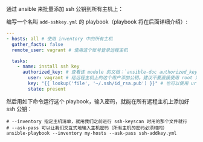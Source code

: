 通过 ansible 来批量添加 ssh 公钥到所有主机上：

编写一个名叫 `add-sshkey.yml` 的 playbook（playbook 将在后面详细介绍）:

```yaml
---
- hosts: all # 使用 inventory 中的所有主机
  gather_facts: false
  remote_user: vagrant # 使用这个账号登录远程主机

  tasks:
    - name: install ssh key
      authorized_key: # 查看该 module 的文档：`ansible-doc authorized_key`
        user: vagrant # 给远程主机上的这个用户添加公钥。建议不要直接使用 root 账号（可以用 ops）
        key: "{{ lookup('file', '~/.ssh/id_rsa.pub') }}" # 也可以使用 url。
        state: present
```

然后用如下命令运行这个 playbook，输入密码，就能在所有远程主机上添加好 ssh 公钥：

```shell
# --inventory 指定主机清单，就用我们之前进行 ssh-keyscan 时用的那个文件就行
# --ask-pass 可以让我们交互式地输入主机密码（所有主机的密码必须相同）
ansible-playbook --inventory my-hosts --ask-pass ssh-addkey.yml
```